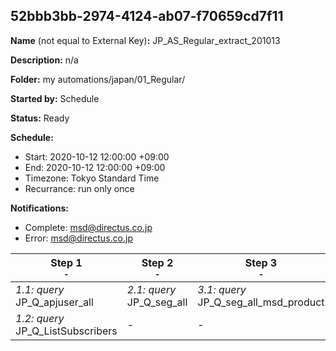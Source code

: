 ## 52bbb3bb-2974-4124-ab07-f70659cd7f11

**Name** (not equal to External Key)**:** JP_AS_Regular_extract_201013

**Description:** n/a

**Folder:** my automations/japan/01_Regular/

**Started by:** Schedule

**Status:** Ready

**Schedule:**

* Start: 2020-10-12 12:00:00 +09:00
* End: 2020-10-12 12:00:00 +09:00
* Timezone: Tokyo Standard Time
* Recurrance: run only once

**Notifications:**

* Complete: msd@directus.co.jp
* Error: msd@directus.co.jp

| Step 1<br>_<small>-</small>_ | Step 2<br>_<small>-</small>_ | Step 3<br>_<small>-</small>_ | Step 4<br>_<small>-</small>_ | Step 5<br>_<small>-</small>_ | Step 6<br>_<small>-</small>_ |
| --- | --- | --- | --- | --- | --- |
| _1.1: query_<br>JP_Q_apjuser_all | _2.1: query_<br>JP_Q_seg_all | _3.1: query_<br>JP_Q_seg_all_msd_product | _4.1: query_<br>JP_Q_msd_product_targets | _5.1: query_<br>JP_Q_msd_product_target_validation | _6.1: query_<br>JP_Q_seg_all_list |
| _1.2: query_<br>JP_Q_ListSubscribers | - | - | - | - | - |
